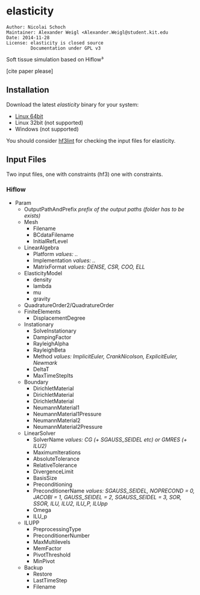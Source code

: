 elasticity
==========

    Author: Nicolai Schoch
    Maintainer: Alexander Weigl <Alexander.Weigl@student.kit.edu
    Date: 2014-11-28
    License: elasticity is closed source
             Documentation under GPL v3

Soft tissue simulation based on Hiflow³

[cite paper please]


## Installation

Download the latest *elasticity* binary for your system:

* [Linux 64bit](https://raw.githubusercontent.com/CognitionGuidedSurgery/elasticity/master/bin/elasticity.lx64)
* Linux 32bit (not supported)
* Windows (not supported)

You should consider [hf3lint](https://github.com/areku/hf3lint)
for checking the input files for elasticity.

## Input Files

Two input files, one with constraints (hf3) one with constraints.

### Hiflow

* Param
    * OutputPathAndPrefix *prefix of the output paths (folder has to be exists)*
    * Mesh
        * Filename
        * BCdataFilename
        * InitialRefLevel
    * LinearAlgebra
        * Platform *values: ..*
        * Implementation *values: ..*
        * MatrixFormat *values: DENSE, CSR, COO, ELL*
    * ElasticityModel
        * density
        * lambda
        * mu
        * gravity
    * QuadratureOrder2/QuadratureOrder
    * FiniteElements
        * DisplacementDegree
    * Instationary
        * SolveInstationary
        * DampingFactor
        * RayleighAlpha
        * RayleighBeta
        * Method *values: ImplicitEuler, CrankNicolson, ExplicitEuler, Newmark*
        * DeltaT
        * MaxTimeStepIts
    * Boundary
        * DirichletMaterial
        * DirichletMaterial
        * DirichletMaterial
        * NeumannMaterial1
        * NeumannMaterial1Pressure
        * NeumannMaterial2
        * NeumannMaterial2Pressure
    * LinearSolver
        * SolverName *values: CG (+ SGAUSS_SEIDEL etc) or GMRES (+ ILU2)*
        * MaximumIterations
        * AbsoluteTolerance
        * RelativeTolerance
        * DivergenceLimit
        * BasisSize
        * Preconditioning
        * PreconditionerName *values: SGAUSS_SEIDEL, NOPRECOND = 0, JACOBI = 1, GAUSS_SEIDEL = 2, SGAUSS_SEIDEL = 3, SOR, SSOR, ILU, ILU2, ILU_P, ILUpp*
        * Omega
        * ILU_p
    * ILUPP
        * PreprocessingType
        * PreconditionerNumber
        * MaxMultilevels
        * MemFactor
        * PivotThreshold
        * MinPivot
    * Backup
        * Restore
        * LastTimeStep
        * Filename
